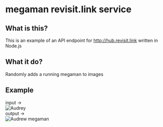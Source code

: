 megaman revisit.link service
=================================

What is this?
-------------

This is an example of an API endpoint for http://hub.revisit.link written in Node.js

What it do?
-----------

Randomly adds a running megaman to images

Example
-------

input →  
![Audrey](http://i.imgur.com/LGBsjzU.jpg)  
output →  
![Audrew megaman](http://i.imgur.com/l0isCl3.gif)
